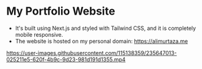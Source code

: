 # My Portfolio Website
* It's built using Next.js and styled with Tailwind CSS, and it is completely mobile responsive.
* The website is hosted on my personal domain: https://alimurtaza.me

https://user-images.githubusercontent.com/115138359/235647013-025211e5-620f-4b9c-9d23-981d191d1355.mp4
